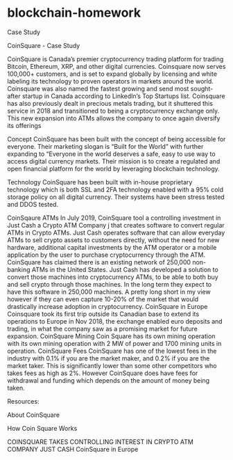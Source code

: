 # blockchain-homework

Case Study

CoinSquare - Case Study

CoinSquare is Canada’s premier cryptocurrency trading platform for trading Bitcoin, Ethereum, XRP, and other digital currencies.
Coinsquare now serves 100,000+ customers, and is set to expand globally by licensing and white labeling its technology to proven operators in markets around the world. Coinsquare was also named the fastest growing and send most sought-after startup in Canada according to LinkedIn’s Top Startups list.
Coinsquare has also previously dealt in precious metals trading, but it shuttered this service in 2018 and transitioned to being a cryptocurrency exchange only. This new expansion into ATMs allows the company to once again diversify its offerings


Concept
CoinSquare has been built with the concept of being accessible for everyone. Their marketing slogan is “Built for the World” with further expanding to “Everyone in the world deserves a safe, easy to use way to access digital currency markets. Their mission is to create a regulated and open financial platform for the world by leveraging blockchain technology.

Technology
CoinSquare has been built with in-house proprietary technology which is both SSL and 2FA technology enabled with a 95% cold storage policy on all digital currency. Their systems have been stress tested and DDOS tested. 

CoinSqaure ATMs
In July 2019, CoinSquare tool a controlling investment in Just Cash a Crypto ATM Company j that creates software to convert regular ATMs in Crypto ATMs.
Just Cash operates software that can allow everyday ATMs to sell crypto assets to customers directly, without the need for new hardware, additional capital investments by the ATM operator or a mobile application by the user to purchase cryptocurrency through the ATM.
CoinSquare has claimed there is an existing network of 250,000 non-banking ATMs in the United States. Just Cash has developed a solution to convert those machines into cryptocurrency ATMs, to be able to both buy and sell crypto through those machines.  In the long term they expect to have this software in 250,000 machines. A pretty long short in my view however if they can even capture 10-20% of the market that would drastically increase adoption in cryptocurrency.
CoinSquare in Europe
Coinsquare took its first trip outside its Canadian base to extend its operations to Europe in Nov  2018, the exchange enabled euro deposits and trading, in what the company saw as a promising market for future expansion.
CoinSquare Mining
Coin Square has its own mining operation with its own mining operation with 2 MW of power and 1700 mining units in operation.
CoinSquare Fees
CoinSquare has one of the lowest fees in the industry with 0.1% if you are the market maker, and 0.2% if you are the market taker. This is significantly lower than some other competitors who takes fees as high as 2%.  However CoinSquare does have fees for withdrawal and funding which depends on the amount of money being taken.

Resources:

About CoinSquare

How Coin Square Works

COINSQUARE TAKES CONTROLLING INTEREST IN CRYPTO ATM COMPANY JUST CASH
CoinSquare in Europe






